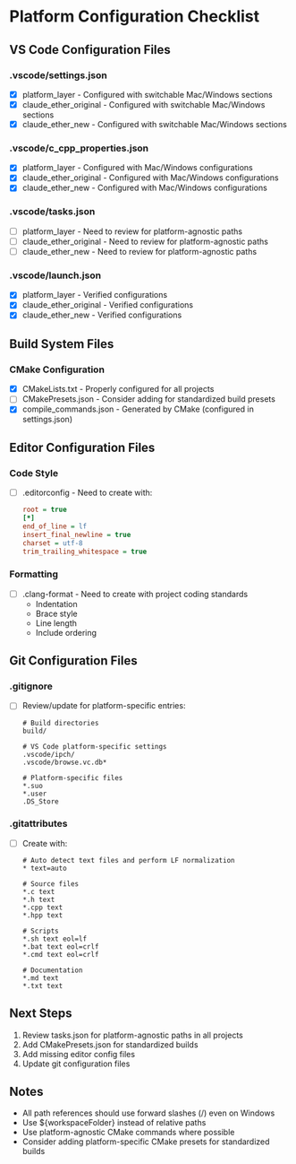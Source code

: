 # Platform Configuration Checklist

## VS Code Configuration Files

### .vscode/settings.json
- [x] platform_layer - Configured with switchable Mac/Windows sections
- [x] claude_ether_original - Configured with switchable Mac/Windows sections
- [x] claude_ether_new - Configured with switchable Mac/Windows sections

### .vscode/c_cpp_properties.json
- [x] platform_layer - Configured with Mac/Windows configurations
- [x] claude_ether_original - Configured with Mac/Windows configurations
- [x] claude_ether_new - Configured with Mac/Windows configurations

### .vscode/tasks.json
- [ ] platform_layer - Need to review for platform-agnostic paths
- [ ] claude_ether_original - Need to review for platform-agnostic paths
- [ ] claude_ether_new - Need to review for platform-agnostic paths

### .vscode/launch.json
- [x] platform_layer - Verified configurations
- [x] claude_ether_original - Verified configurations
- [x] claude_ether_new - Verified configurations

## Build System Files

### CMake Configuration
- [x] CMakeLists.txt - Properly configured for all projects
- [ ] CMakePresets.json - Consider adding for standardized build presets
- [x] compile_commands.json - Generated by CMake (configured in settings.json)

## Editor Configuration Files

### Code Style
- [ ] .editorconfig - Need to create with:
  ```ini
  root = true
  [*]
  end_of_line = lf
  insert_final_newline = true
  charset = utf-8
  trim_trailing_whitespace = true
  ```

### Formatting
- [ ] .clang-format - Need to create with project coding standards
  - Indentation
  - Brace style
  - Line length
  - Include ordering

## Git Configuration Files

### .gitignore
- [ ] Review/update for platform-specific entries:
  ```
  # Build directories
  build/
  
  # VS Code platform-specific settings
  .vscode/ipch/
  .vscode/browse.vc.db*
  
  # Platform-specific files
  *.suo
  *.user
  .DS_Store
  ```

### .gitattributes
- [ ] Create with:
  ```
  # Auto detect text files and perform LF normalization
  * text=auto
  
  # Source files
  *.c text
  *.h text
  *.cpp text
  *.hpp text
  
  # Scripts
  *.sh text eol=lf
  *.bat text eol=crlf
  *.cmd text eol=crlf
  
  # Documentation
  *.md text
  *.txt text
  ```

## Next Steps

1. Review tasks.json for platform-agnostic paths in all projects
2. Add CMakePresets.json for standardized builds
3. Add missing editor config files
4. Update git configuration files

## Notes
- All path references should use forward slashes (/) even on Windows
- Use ${workspaceFolder} instead of relative paths
- Use platform-agnostic CMake commands where possible
- Consider adding platform-specific CMake presets for standardized builds